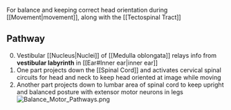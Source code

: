 For balance and keeping correct head orientation during [[Movement|movement]], along with the [[Tectospinal Tract]]

## Pathway

0. Vestibular [[Nucleus|Nuclei]] of [[Medulla oblongata]] relays info from **vestibular labyrinth** in [[Ear#Inner ear|inner ear]]
1. One part projects down the [[Spinal Cord]] and activates cervical spinal circuits for head and neck to keep head oriented at image while moving
2. Another part projects down to lumbar area of spinal cord to keep upright and balanced posture with extensor motor neurons in legs
   ![Balance_Motor_Pathways.png](balance_motor_pathways.png)

